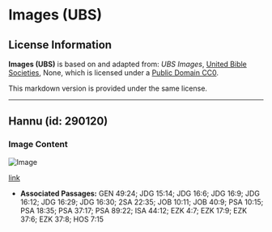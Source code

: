# Images (UBS)

## License Information

**Images (UBS)** is based on and adapted from: _UBS Images_, [United Bible Societies](https://unitedbiblesocieties.org/), None, which is licensed under a [Public Domain CC0](https://creativecommons.org/public-domain/cc0/).

This markdown version is provided under the same license.



--------------------------------

## Hannu (id: 290120)

### Image Content

![Image](https://cdn.aquifer.bible/aquifer-content/resources/Media/WEB-0038_arm.jpg)

[link](https://cdn.aquifer.bible/aquifer-content/resources/Media/WEB-0038_arm.jpg)

* **Associated Passages:** GEN 49:24; JDG 15:14; JDG 16:6; JDG 16:9; JDG 16:12; JDG 16:29; JDG 16:30; 2SA 22:35; JOB 10:11; JOB 40:9; PSA 10:15; PSA 18:35; PSA 37:17; PSA 89:22; ISA 44:12; EZK 4:7; EZK 17:9; EZK 37:6; EZK 37:8; HOS 7:15


